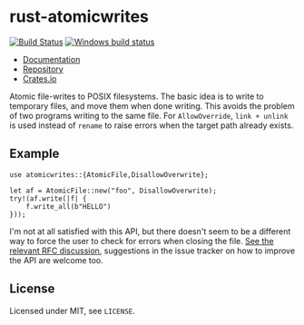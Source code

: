 # rust-atomicwrites

[![Build Status](https://travis-ci.org/untitaker/rust-atomicwrites.svg?branch=master)](https://travis-ci.org/untitaker/rust-atomicwrites)
[![Windows build status](https://ci.appveyor.com/api/projects/status/h6642x2d54xl0sev?svg=true)](https://ci.appveyor.com/project/untitaker/rust-atomicwrites)

- [Documentation](http://rust-atomicwrites.unterwaditzer.net/)
- [Repository](https://github.com/untitaker/rust-atomicwrites)
- [Crates.io](https://crates.io/crates/atomicwrites)

Atomic file-writes to POSIX filesystems. The basic idea is to write to
temporary files, and move them when done writing. This avoids the problem of
two programs writing to the same file. For `AllowOverride`, `link + unlink` is
used instead of `rename` to raise errors when the target path already exists.

## Example

    use atomicwrites::{AtomicFile,DisallowOverwrite};

    let af = AtomicFile::new("foo", DisallowOverwrite);
    try!(af.write(|f| {
        f.write_all(b"HELLO")
    }));

I'm not at all satisfied with this API, but there doesn't seem to be a
different way to force the user to check for errors when closing the file. [See
the relevant RFC discussion](https://github.com/rust-lang/rfcs/pull/576),
suggestions in the issue tracker on how to improve the API are welcome too.

## License

Licensed under MIT, see ``LICENSE``.
